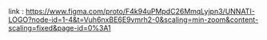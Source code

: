 link : https://www.figma.com/proto/F4k94uPMpdC26MmqLyjpn3/UNNATI-LOGO?node-id=1-4&t=Vuh6nxBE6E9vmrh2-0&scaling=min-zoom&content-scaling=fixed&page-id=0%3A1
